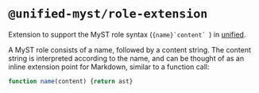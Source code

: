 # `@unified-myst/role-extension`

Extension to support the MyST role syntax (``{name}`content` ``) in [unified](https://unifiedjs.com/).

A MyST role consists of a name, followed by a content string.
The content string is interpreted according to the name, and can be thought of as an inline extension point for Markdown, similar to a function call:

```javascript
function name(content) {return ast}
```
